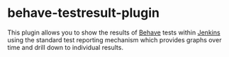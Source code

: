 behave-testresult-plugin
==========================

This plugin allows you to show the results of [Behave](http://pythonhosted.org/behave) tests within [Jenkins](https://jenkins.io/) 
using the standard test reporting mechanism which provides graphs over time and drill down to individual results.

